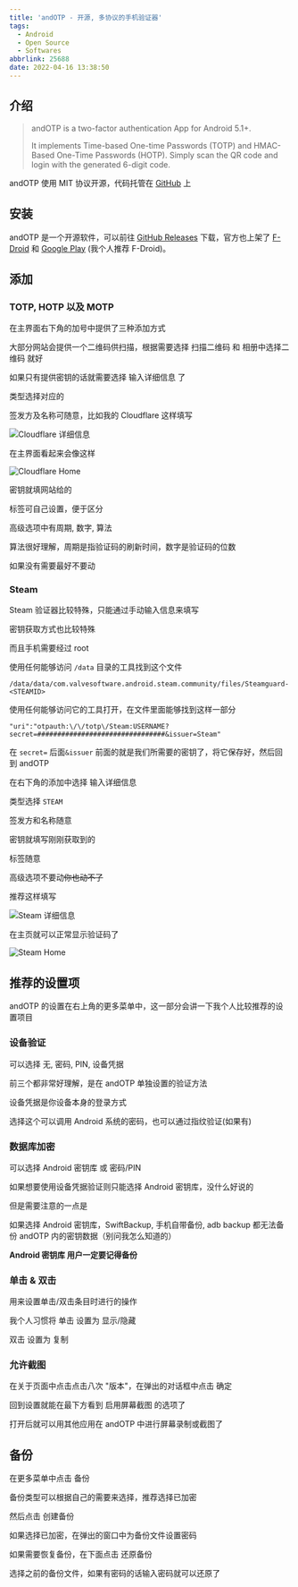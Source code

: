 ```yaml
---
title: 'andOTP - 开源, 多协议的手机验证器'
tags:
  - Android
  - Open Source
  - Softwares
abbrlink: 25688
date: 2022-04-16 13:38:50
---
```


## 介绍

> andOTP is a two-factor authentication App for Android 5.1+.
> 
> It implements Time-based One-time Passwords (TOTP) and HMAC-Based One-Time Passwords (HOTP).
> Simply scan the QR code and login with the generated 6-digit code.

andOTP 使用 MIT 协议开源，代码托管在 [GitHub](https://github.com/andOTP/andOTP) 上

## 安装

andOTP 是一个开源软件，可以前往 [GitHub Releases](https://github.com/andOTP/andOTP/releases) 下载，官方也上架了 [F-Droid](https://f-droid.org/packages/org.shadowice.flocke.andotp/) 和 [Google Play](https://play.google.com/store/apps/details?id=org.shadowice.flocke.andotp) (我个人推荐 F-Droid)。

## 添加

### TOTP, HOTP 以及 MOTP

在主界面右下角的加号中提供了三种添加方式

大部分网站会提供一个二维码供扫描，根据需要选择 扫描二维码 和 相册中选择二维码 就好

如果只有提供密钥的话就需要选择 输入详细信息 了

类型选择对应的

签发方及名称可随意，比如我的 Cloudflare 这样填写

![Cloudflare 详细信息](/images/andOTP/Cloudflare1.jpg)

在主界面看起来会像这样

![Cloudflare Home](/images/andOTP/Cloudflare2.jpg)

密钥就填网站给的

标签可自己设置，便于区分

高级选项中有周期, 数字, 算法

算法很好理解，周期是指验证码的刷新时间，数字是验证码的位数

如果没有需要最好不要动

### Steam

Steam 验证器比较特殊，只能通过手动输入信息来填写

密钥获取方式也比较特殊

而且手机需要经过 root

使用任何能够访问 `/data` 目录的工具找到这个文件

```
/data/data/com.valvesoftware.android.steam.community/files/Steamguard-<STEAMID>
```

使用任何能够访问它的工具打开，在文件里面能够找到这样一部分

```
"uri":"otpauth:\/\/totp\/Steam:USERNAME?secret=################################&issuer=Steam"
```

在 `secret=` 后面`&issuer` 前面的就是我们所需要的密钥了，将它保存好，然后回到 andOTP

在右下角的添加中选择 输入详细信息

类型选择 `STEAM`

签发方和名称随意

密钥就填写刚刚获取到的

标签随意

高级选项不要动~~你也动不了~~

推荐这样填写

![Steam 详细信息](/images/andOTP/Steam1.jpg)

在主页就可以正常显示验证码了

![Steam Home](/images/andOTP/Steam2.jpg)

## 推荐的设置项

andOTP 的设置在右上角的更多菜单中，这一部分会讲一下我个人比较推荐的设置项目

### 设备验证

可以选择 无, 密码, PIN, 设备凭据

前三个都非常好理解，是在 andOTP 单独设置的验证方法

设备凭据是你设备本身的登录方式

选择这个可以调用 Android 系统的密码，也可以通过指纹验证(如果有)

### 数据库加密

可以选择 Android 密钥库 或 密码/PIN

如果想要使用设备凭据验证则只能选择 Android 密钥库，没什么好说的

但是需要注意的一点是

如果选择 Android 密钥库，SwiftBackup, 手机自带备份, adb backup 都无法备份 andOTP 内的密钥数据（别问我怎么知道的）

**Android 密钥库 用户一定要记得备份**

### 单击 & 双击

用来设置单击/双击条目时进行的操作

我个人习惯将 单击 设置为 显示/隐藏

双击 设置为 复制

### 允许截图

在关于页面中点击点击八次 "版本"，在弹出的对话框中点击 确定

回到设置就能在最下方看到 启用屏幕截图 的选项了

打开后就可以用其他应用在 andOTP 中进行屏幕录制或截图了

## 备份

在更多菜单中点击 备份

备份类型可以根据自己的需要来选择，推荐选择已加密

然后点击 创建备份

如果选择已加密，在弹出的窗口中为备份文件设置密码

如果需要恢复备份，在下面点击 还原备份

选择之前的备份文件，如果有密码的话输入密码就可以还原了
